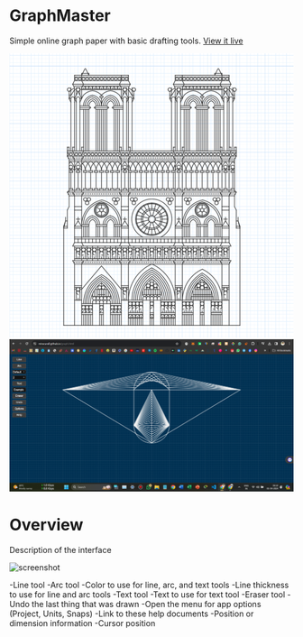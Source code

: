 # GraphMaster
Simple online graph paper with basic drafting tools. [View it live](https://miracurall.github.io/)

![screenshot](png/hero.png)
![screenshot](png/Screenshot.png)

# Overview
Description of the interface

![screenshot](png/image.avif)

-Line tool
-Arc tool
-Color to use for line, arc, and text tools
-Line thickness to use for line and arc tools
-Text tool
-Text to use for text tool
-Eraser tool
-Undo the last thing that was drawn
-Open the menu for app options (Project, Units, Snaps)
-Link to these help documents
-Position or dimension information
-Cursor position
